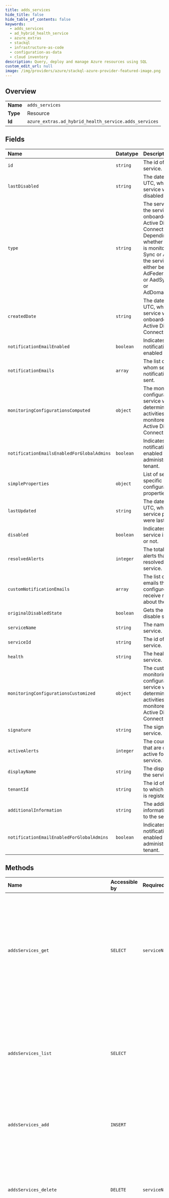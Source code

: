 ```yaml
---
title: adds_services
hide_title: false
hide_table_of_contents: false
keywords:
  - adds_services
  - ad_hybrid_health_service
  - azure_extras    
  - stackql
  - infrastructure-as-code
  - configuration-as-data
  - cloud inventory
description: Query, deploy and manage Azure resources using SQL
custom_edit_url: null
image: /img/providers/azure/stackql-azure-provider-featured-image.png
---
```

  
    

## Overview
<table><tbody>
<tr><td><b>Name</b></td><td><code>adds_services</code></td></tr>
<tr><td><b>Type</b></td><td>Resource</td></tr>
<tr><td><b>Id</b></td><td><code>azure_extras.ad_hybrid_health_service.adds_services</code></td></tr>
</tbody></table>

## Fields
| Name | Datatype | Description |
|:-----|:---------|:------------|
| `id` | `string` | The id of the service. |
| `lastDisabled` | `string` | The date and time, in UTC, when the service was last disabled. |
| `type` | `string` | The service type for the services onboarded to Azure Active Directory Connect Health. Depending on whether the service is monitoring, ADFS, Sync or ADDS roles, the service type can either be AdFederationService or AadSyncService or AdDomainService. |
| `createdDate` | `string` | The date and time, in UTC, when the service was onboarded to Azure Active Directory Connect Health. |
| `notificationEmailEnabled` | `boolean` | Indicates if email notification is enabled or not. |
| `notificationEmails` | `array` | The list of emails to whom service notifications will be sent. |
| `monitoringConfigurationsComputed` | `object` | The monitoring configuration of the service which determines what activities are monitored by Azure Active Directory Connect Health. |
| `notificationEmailsEnabledForGlobalAdmins` | `boolean` | Indicates if email notification is enabled for global administrators of the tenant. |
| `simpleProperties` | `object` | List of service specific configuration properties. |
| `lastUpdated` | `string` | The date or time , in UTC, when the service properties were last updated. |
| `disabled` | `boolean` | Indicates if the service is disabled or not. |
| `resolvedAlerts` | `integer` | The total count of alerts that has been resolved for the service. |
| `customNotificationEmails` | `array` | The list of additional emails that are configured to receive notifications about the service. |
| `originalDisabledState` | `boolean` | Gets the original disable state. |
| `serviceName` | `string` | The name of the service. |
| `serviceId` | `string` | The id of the service. |
| `health` | `string` | The health of the service. |
| `monitoringConfigurationsCustomized` | `object` | The customized monitoring configuration of the service which determines what activities are monitored by Azure Active Directory Connect Health. |
| `signature` | `string` | The signature of the service. |
| `activeAlerts` | `integer` | The count of alerts that are currently active for the service. |
| `displayName` | `string` | The display name of the service. |
| `tenantId` | `string` | The id of the tenant to which the service is registered to. |
| `additionalInformation` | `string` | The additional information related to the service. |
| `notificationEmailEnabledForGlobalAdmins` | `boolean` | Indicates if email notification is enabled for global administrators of the tenant. |
## Methods
| Name | Accessible by | Required Params | Description |
|:-----|:--------------|:----------------|:------------|
| `addsServices_get` | `SELECT` | `serviceName` | Gets the details of an Active Directory Domain Service for a tenant having Azure AD Premium license and is onboarded to Azure Active Directory Connect Health. |
| `addsServices_list` | `SELECT` |  | Gets the details of Active Directory Domain Service, for a tenant, that are onboarded to Azure Active Directory Connect Health. |
| `addsServices_add` | `INSERT` |  | Onboards a service for a given tenant in Azure Active Directory Connect Health. |
| `addsServices_delete` | `DELETE` | `serviceName` | Deletes an Active Directory Domain Service which is onboarded to Azure Active Directory Connect Health. |
| `addsServices_getForestSummary` | `EXEC` | `serviceName` | Gets the forest summary for a given Active Directory Domain Service, that is onboarded to Azure Active Directory Connect Health. |
| `addsServices_getMetricMetadata` | `EXEC` | `metricName, serviceName` | Gets the service related metric information. |
| `addsServices_getMetricMetadataForGroup` | `EXEC` | `groupName, metricName, serviceName` | Gets the service related metrics for a given metric and group combination. |
| `addsServices_listMetricMetadata` | `EXEC` | `serviceName` | Gets the service related metrics information. |
| `addsServices_listMetricsAverage` | `EXEC` | `groupName, metricName, serviceName` | Gets the average of the metric values for a given metric and group combination. |
| `addsServices_listMetricsSum` | `EXEC` | `groupName, metricName, serviceName` | Gets the sum of the metric values for a given metric and group combination. |
| `addsServices_listPremiumServices` | `EXEC` |  | Gets the details of Active Directory Domain Services for a tenant having Azure AD Premium license and is onboarded to Azure Active Directory Connect Health. |
| `addsServices_listReplicationDetails` | `EXEC` | `serviceName` | Gets complete domain controller list along with replication details for a given Active Directory Domain Service, that is onboarded to Azure Active Directory Connect Health. |
| `addsServices_listReplicationSummary` | `EXEC` | `isGroupbySite, nextPartitionKey, nextRowKey, query, serviceName` | Gets complete domain controller list along with replication details for a given Active Directory Domain Service, that is onboarded to Azure Active Directory Connect Health. |
| `addsServices_listServerAlerts` | `EXEC` | `serviceMemberId, serviceName` | Gets the details of an alert for a given Active Directory Domain Controller service and server combination. |
| `addsServices_update` | `EXEC` | `serviceName` | Updates an Active Directory Domain Service properties of an onboarded service. |
